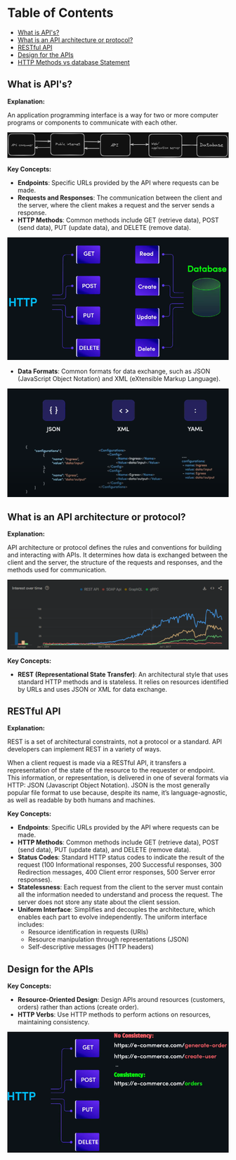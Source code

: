 # Table of Contents

- [What is API's?](#what-is-apis)
- [What is an API architecture or protocol?](#what-is-an-api-architecture-or-protocol)
- [RESTful API](#restful-api)
- [Design for the APIs](#design-for-the-apis)
- [HTTP Methods vs database Statement](#http-methods-vs-database-statement)

## What is API's?

**Explanation:**

An application programming interface is a way for two or more computer programs or components to communicate with each other.

![apis](./assets/images/apis.png)

**Key Concepts:**

- **Endpoints**: Specific URLs provided by the API where requests can be made.
- **Requests and Responses**: The communication between the client and the server, where the client makes a request and the server sends a response.
- **HTTP Methods**: Common methods include GET (retrieve data), POST (send data), PUT (update data), and DELETE (remove data).

![methods](./assets/images/methods.png)

- **Data Formats**: Common formats for data exchange, such as JSON (JavaScript Object Notation) and XML (eXtensible Markup Language).

![Data-Format](./assets/images/apisFormats.png)

## What is an API architecture or protocol?

**Explanation:**

API architecture or protocol defines the rules and conventions for building and interacting with APIs. It determines how data is exchanged between the client and the server, the structure of the requests and responses, and the methods used for communication.

![Graph](./assets/images/GraphApis.png)

**Key Concepts:**

- **REST (Representational State Transfer)**: An architectural style that uses standard HTTP methods and is stateless. It relies on resources identified by URLs and uses JSON or XML for data exchange.

## RESTful API

**Explanation:**

REST is a set of architectural constraints, not a protocol or a standard. API developers can implement REST in a variety of ways.

When a client request is made via a RESTful API, it transfers a representation of the state of the resource to the requester or endpoint. This information, or representation, is delivered in one of several formats via HTTP: JSON (Javascript Object Notation). JSON is the most generally popular file format to use because, despite its name, it’s language-agnostic, as well as readable by both humans and machines.

**Key Concepts:**

- **Endpoints**: Specific URLs provided by the API where requests can be made.
- **HTTP Methods**: Common methods include GET (retrieve data), POST (send data), PUT (update data), and DELETE (remove data).
- **Status Codes**: Standard HTTP status codes to indicate the result of the request (100 Informational responses, 200 Successful responses, 300 Redirection messages, 400 Client error responses, 500 Server error responses).
- **Statelessness**: Each request from the client to the server must contain all the information needed to understand and process the request. The server does not store any state about the client session.
- **Uniform Interface**: Simplifies and decouples the architecture, which enables each part to evolve independently. The uniform interface includes:
  - Resource identification in requests (URIs)
  - Resource manipulation through representations (JSON)
  - Self-descriptive messages (HTTP headers)

## Design for the APIs

**Key Concepts:**

- **Resource-Oriented Design**: Design APIs around resources (customers, orders) rather than actions (create order).
- **HTTP Verbs**: Use HTTP methods to perform actions on resources, maintaining consistency.

![endPointsGood](./assets/images/goodEndPoints.png)
